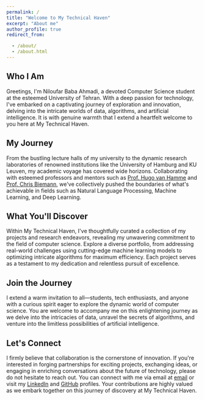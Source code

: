 ```yaml
---
permalink: /
title: "Welcome to My Technical Haven"
excerpt: "About me"
author_profile: true
redirect_from:

  - /about/
  - /about.html
---
```


## Who I Am

Greetings, I'm Niloufar Baba Ahmadi, a devoted Computer Science student at the esteemed University of Tehran. With a deep passion for technology, I've embarked on a captivating journey of exploration and innovation, delving into the intricate worlds of data, algorithms, and artificial intelligence. It is with genuine warmth that I extend a heartfelt welcome to you here at My Technical Haven.

## My Journey

From the bustling lecture halls of my university to the dynamic research laboratories of renowned institutions like the University of Hamburg and KU Leuven, my academic voyage has covered wide horizons. Collaborating with esteemed professors and mentors such as [Prof. Hugo van Hamme](https://www.kuleuven.be/wieiswie/en/person/00040707) and [Prof. Chris Biemann](https://www.inf.uni-hamburg.de/en/inst/ab/lt/people/chris-biemann.html), we've collectively pushed the boundaries of what's achievable in fields such as Natural Language Processing, Machine Learning, and Deep Learning.

## What You'll Discover

Within My Technical Haven, I've thoughtfully curated a collection of my projects and research endeavors, revealing my unwavering commitment to the field of computer science. Explore a diverse portfolio, from addressing real-world challenges using cutting-edge machine learning models to optimizing intricate algorithms for maximum efficiency. Each project serves as a testament to my dedication and relentless pursuit of excellence.

## Join the Journey

I extend a warm invitation to all—students, tech enthusiasts, and anyone with a curious spirit eager to explore the dynamic world of computer science. You are welcome to accompany me on this enlightening journey as we delve into the intricacies of data, unravel the secrets of algorithms, and venture into the limitless possibilities of artificial intelligence.

## Let's Connect

I firmly believe that collaboration is the cornerstone of innovation. If you're interested in forging partnerships for exciting projects, exchanging ideas, or engaging in enriching conversations about the future of technology, please do not hesitate to reach out. You can connect with me via email at <a href="mailto:niloufarbabaahmadi@gmail.com" target="_blank" rel="noopener noreferrer">email</a> or visit my [LinkedIn](https://www.linkedin.com/in/niloufar-babaahmadi/) and [GitHub](https://github.com/nilix-ba) profiles. Your contributions are highly valued as we embark together on this journey of discovery at My Technical Haven.